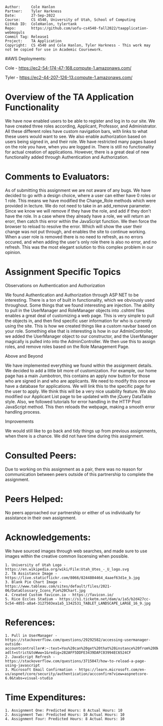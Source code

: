 ```
Author:     Cole Hanlon
Partner:    Tyler Harkness
Date:       27-Sep-2022
Course:     CS 4540, University of Utah, School of Computing
GitHub ID:  ColeHanlon, tylertank
Repo:       https://github.com/uofu-cs4540-fall2022/taapplication-webmoguls
Commit Tag: Release1
Project:    TA Application
Copyright:  CS 4540 and Cole Hanlon, Tyler Harkness - This work may not be copied for use in Academic Coursework.
```
#AWS Deployments:

Cole - https://ec2-54-174-47-168.compute-1.amazonaws.com/

Tyler - https://ec2-44-207-126-13.compute-1.amazonaws.com/

# Overview of the TA Application Functionality 

We have now enabled users to be able to register and log in to our site. We have created three roles according, Applicant, Professor, and Administrator. All these different roles have custom navigation bars, with links to what these users would want to see. We also enable authorization based on users being signed in, and their role. We have restricted many pages based on the role you have, when you are logged in. There is still no functionality for actual creation of applications. However, there is a great deal of new functionality added through Authentication and Authorization.

# Comments to Evaluators:

As of submitting this assignment we are not aware of any bugs. We have decided to go with a design choice, where a user can either have 0 roles or 1 role. This means we have modified the Change_Role methods which were provided in lecture. We do not need to take in an add_remove parameter. Since we know we will remove if they have the role, and add if they don't have the role. In a case where they already have a role, we will return an erorr, then catch this error within the JavaScript function. We then force the browser to reload to resolve the error. Which will show the user their change was not put through, and enables the site to continue working. When a user role is removed there is no need to refresh, as no errors occured, and when adding the user's only role there is also no error, and no refresh. This was the most elegant solution to this complex problem in our opinion. 

# Assignment Specific Topics

Observations on Authentication and Authorization

We found Authentication and Authorization through ASP NET to be interesting. There is a ton of built in functionality, which we obviously used throughout. Some things that we found interesting are injection. The ability to pull in the UserManager and RoleManager objects into .cshtml files enables a great deal of customizing a web page. This is very simple to pull the objects in, and then find specific user information for who is currently using the site. This is how we created things like a custom navbar based on your role. Something else that is interesting is how in our AdminController, we added the UserManager object to our constructor, and the UserManager magically is pulled into into the AdminController. We then use this to assign roles, and remove roles based on the Role Management Page. 

Above and Beyond

We have implemented everything we found within the assignment details. We decided to add a little bit more of customization. For example, our home page has a main Jumbotron, this contains an apply now button for those who are signed in and who are applicants. We need to modify this once we have a database for applications. We will link this to the specific page for the user to apply. We think this will be a very nice usability feature. We also modified our Applicant List page to be updated with the jQuery DataTable style. Also, we followed tutorials for error handling in the HTTP Post JavaScript method. This then reloads the webpage, making a smooth error handling process.

Improvements

We would still like to go back and tidy things up from previous assignments, when there is a chance. We did not have time during this assignment.

# Consulted Peers:

Due to working on this assignment as a pair, there was no reason for communication
between peers outside of this partnership to complete the assignment.

# Peers Helped:

No peers approached our partnership or either of us individually for assistance in their own assignment.

# Acknowledgements:

We have sourced images through web searches, and made sure to use images within the creative
common liscensing when possible. 

    1. University of Utah Logo - https://en.wikipedia.org/wiki/File:Utah_Utes_-_U_logo.svg
    2. TA Assistance Image - https://live.staticflickr.com/8066/8244804464_4aaef63d1e_b.jpg
    3. Blank Pie Chart Image - https://www.tableau.com/sites/default/files/2021-06/DataGlossary_Icons_Pie%20Chart.jpg
    4. Created Custom favicon.io - https://favicon.io/
    5. Rice Eccles Stadium - https://s1.ticketm.net/dam/a/1a5/b2d427cc-5c54-4855-a8a4-3127503ea1a5_1342531_TABLET_LANDSCAPE_LARGE_16_9.jpg

# References:
    
    1. Pull in UserManager - https://stackoverflow.com/questions/29292582/accessing-usermanager-outside-accountcontroller#:~:text=You%20can%20get%20that%20instance%20from%20OWIN%20pipeline,code%20that%20makes%20access%20to%20the%20ApplicationUserManager%20possible%3A?adlt=strict&toWww=1&redig=282AFF5DDFE3439DAFC03994EC6524CF
    2. JavaScript Refresh - https://stackoverflow.com/questions/3715047/how-to-reload-a-page-using-javascript
    3. Microsoft Email Confirmation - https://learn.microsoft.com/en-us/aspnet/core/security/authentication/accconfirm?view=aspnetcore-6.0&tabs=visual-studio

# Time Expenditures:

    1. Assignment One: Predicted Hours: 8 Actual Hours: 10 
    2. Assignment Two: Predicted Hours: 10 Actual Hours: 10 
    4. Assignment Four: Predicted Hours: 8 Actual Hours: 10
    
    
